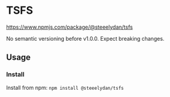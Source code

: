# TSFS

https://www.npmjs.com/package/@steeelydan/tsfs

No semantic versioning before v1.0.0. Expect breaking changes.

## Usage

### Install

Install from npm: `npm install @steeelydan/tsfs`
